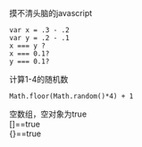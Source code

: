 摸不清头脑的javascript
````
var x = .3 - .2  
var y = .2 - .1  
x === y ?   
x === 0.1?  
y === 0.1?  
````
计算1-4的随机数
````
Math.floor(Math.random()*4) + 1   
````
空数组，空对象为true   
[]==true   
{}==true    

